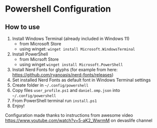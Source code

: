 # Powershell Configuration

## How to use

1. Install Windows Terminal (already included in Windows 11)
    - from Microsoft Store
    - using winget: ```winget install Microsoft.WindowsTerminal```
3. Install PowerShell 
    - from Micrsoft Store
    - using winget ```winget install Microsoft.PowerShell```
5. Install Nerd Fonts for glyphs (for example from here: https://github.com/ryanoasis/nerd-fonts/releases)
6. Set installed Nerd Fonts as default font in Windows Terminal settings
7. Create folder in ```~/.config/powershell```
8. Copy files `user_profile.ps1` and `daniel.omp.json` into ```~/.config/powershell```
9. From PowerShell terminal run `install.ps1`
10. Enjoy!

Configuration made thanks to instructions from awesome video https://www.youtube.com/watch?v=5-aK2_WwrmM on devaslife channel
